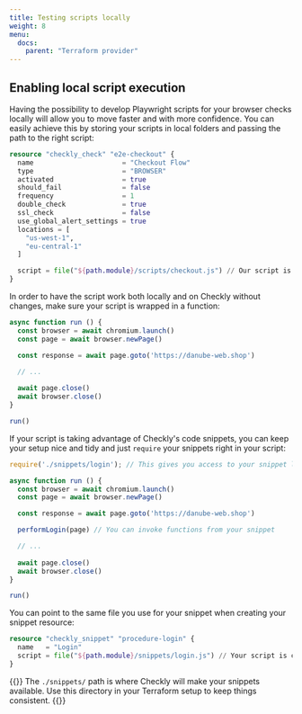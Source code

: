 ```yaml
---
title: Testing scripts locally
weight: 8
menu:
  docs:
    parent: "Terraform provider"
---
```


## Enabling local script execution

Having the possibility to develop Playwright scripts for your browser checks locally will allow you to move faster and with more confidence. You can easily achieve this by storing your scripts in local folders and passing the path to the right script:

```terraform
resource "checkly_check" "e2e-checkout" {
  name                      = "Checkout Flow"
  type                      = "BROWSER"
  activated                 = true
  should_fail               = false
  frequency                 = 1
  double_check              = true
  ssl_check                 = false
  use_global_alert_settings = true
  locations = [
    "us-west-1",
    "eu-central-1"
  ]

  script = file("${path.module}/scripts/checkout.js") // Our script is contained in this file
}
```

In order to have the script work both locally and on Checkly without changes, make sure your script is wrapped in a function:

```javascript
async function run () {
  const browser = await chromium.launch()
  const page = await browser.newPage()

  const response = await page.goto('https://danube-web.shop')

  // ...
  
  await page.close()
  await browser.close()
}

run()
```

If your script is taking advantage of Checkly's code snippets, you can keep your setup nice and tidy and just `require` your snippets right in your script:

```javascript
require('./snippets/login'); // This gives you access to your snippet locally and on Checkly

async function run () {
  const browser = await chromium.launch()
  const page = await browser.newPage()

  const response = await page.goto('https://danube-web.shop')

  performLogin(page) // You can invoke functions from your snippet

  // ...
  
  await page.close()
  await browser.close()
}

run()
```

You can point to the same file you use for your snippet when creating your snippet resource:

```terraform
resource "checkly_snippet" "procedure-login" {
  name   = "Login"
  script = file("${path.module}/snippets/login.js") // Your script is contained in this file
}
```

{{<info>}}
The `./snippets/` path is where Checkly will make your snippets available. Use this directory in your Terraform setup to keep things consistent.
{{</info>}}
